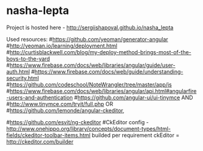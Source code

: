 # nasha-lepta

Project is hosted here - http://sergiishapoval.github.io/nasha_lepta

Used resources:
#https://github.com/yeoman/generator-angular
#http://yeoman.io/learning/deployment.html
#http://curtisblackwell.com/blog/my-deploy-method-brings-most-of-the-boys-to-the-yard
#https://www.firebase.com/docs/web/libraries/angular/guide/user-auth.html
#https://www.firebase.com/docs/web/guide/understanding-security.html
#https://github.com/codeschool/NoteWrangler/tree/master/app/js
#https://www.firebase.com/docs/web/libraries/angular/api.html#angularfire-users-and-authentication
#https://github.com/angular-ui/ui-tinymce
AND
#http://www.tinymce.com/tryit/full.php
OR
#https://github.com/lemonde/angular-ckeditor,

#https://github.com/esvit/ng-ckeditor
#CkEditor config - http://www.onehippo.org/library/concepts/document-types/html-fields/ckeditor-toolbar-items.html
builded per requirement ckEditor = http://ckeditor.com/builder
